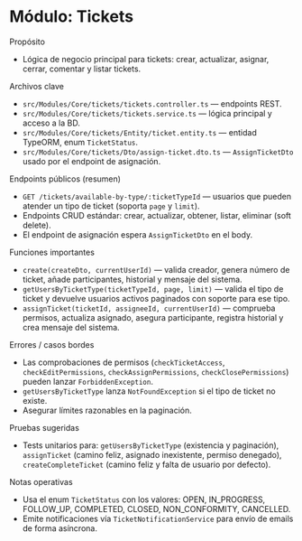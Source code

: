 # Módulo: Tickets

Propósito
- Lógica de negocio principal para tickets: crear, actualizar, asignar, cerrar, comentar y listar tickets.

Archivos clave
- `src/Modules/Core/tickets/tickets.controller.ts` — endpoints REST.
- `src/Modules/Core/tickets/tickets.service.ts` — lógica principal y acceso a la BD.
- `src/Modules/Core/tickets/Entity/ticket.entity.ts` — entidad TypeORM, enum `TicketStatus`.
- `src/Modules/Core/tickets/Dto/assign-ticket.dto.ts` — `AssignTicketDto` usado por el endpoint de asignación.

Endpoints públicos (resumen)
- `GET /tickets/available-by-type/:ticketTypeId` — usuarios que pueden atender un tipo de ticket (soporta `page` y `limit`).
- Endpoints CRUD estándar: crear, actualizar, obtener, listar, eliminar (soft delete).
- El endpoint de asignación espera `AssignTicketDto` en el body.

Funciones importantes
- `create(createDto, currentUserId)` — valida creador, genera número de ticket, añade participantes, historial y mensaje del sistema.
- `getUsersByTicketType(ticketTypeId, page, limit)` — valida el tipo de ticket y devuelve usuarios activos paginados con soporte para ese tipo.
- `assignTicket(ticketId, assigneeId, currentUserId)` — comprueba permisos, actualiza asignado, asegura participante, registra historial y crea mensaje del sistema.

Errores / casos bordes
- Las comprobaciones de permisos (`checkTicketAccess`, `checkEditPermissions`, `checkAssignPermissions`, `checkClosePermissions`) pueden lanzar `ForbiddenException`.
- `getUsersByTicketType` lanza `NotFoundException` si el tipo de ticket no existe.
- Asegurar límites razonables en la paginación.

Pruebas sugeridas
- Tests unitarios para: `getUsersByTicketType` (existencia y paginación), `assignTicket` (camino feliz, asignado inexistente, permiso denegado), `createCompleteTicket` (camino feliz y falta de usuario por defecto).

Notas operativas
- Usa el enum `TicketStatus` con los valores: OPEN, IN_PROGRESS, FOLLOW_UP, COMPLETED, CLOSED, NON_CONFORMITY, CANCELLED.
- Emite notificaciones vía `TicketNotificationService` para envío de emails de forma asíncrona.
